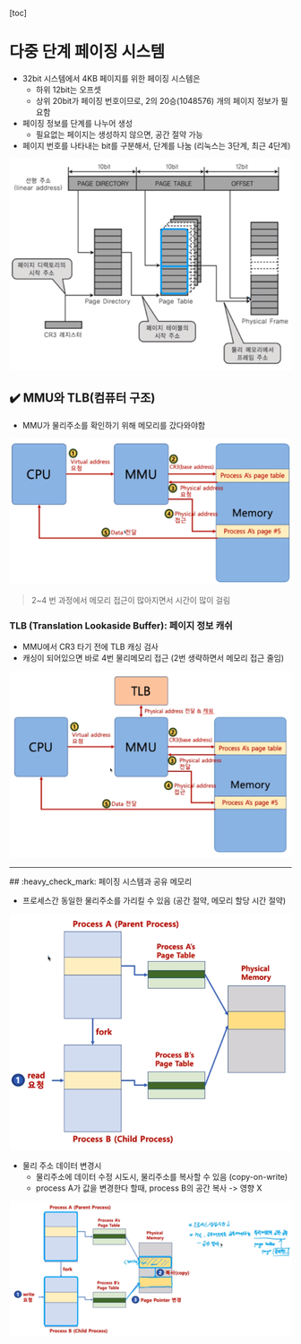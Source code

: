 [toc]

# 다중 단계 페이징 시스템

- 32bit 시스템에서 4KB 페이지를 위한 페이징 시스템은
  - 하위 12bit는 오프셋
  - 상위 20bit가 페이징 번호이므로, 2의 20승(1048576) 개의 페이지 정보가 필요함
- 페이징 정보를 단계를 나누어 생성
  - 필요없는 페이지는 생성하지 않으면, 공간 절약 가능
- 페이지 번호를 나타내는 bit를 구분해서, 단계를 나눔 (리눅스는 3단계, 최근 4단계)

![image-20210224204829433](assets/image-20210224204829433.png)



## :heavy_check_mark: MMU와 TLB(컴퓨터 구조)

- MMU가 물리주소를 확인하기 위해 메모리를 갔다와야함

![image-20210224204922393](assets/image-20210224204922393.png)

> 2~4 번 과정에서 메모리 접근이 많아지면서 시간이 많이 걸림



### TLB (Translation Lookaside Buffer): 페이지 정보 캐쉬

- MMU에서 CR3 타기 전에 TLB 캐싱 검사
- 캐싱이 되어있으면 바로 4번 물리메모리 접근 (2번 생략하면서 메모리 접근 줄임)

![image-20210224205223996](assets/image-20210224205223996.png)



<hr>
## :heavy_check_mark: 페이징 시스템과 공유 메모리

- 프로세스간 동일한 물리주소를 가리킬 수 있음 (공간 절약, 메모리 할당 시간 절약)

![image-20210224205453681](assets/image-20210224205453681.png)



- 물리 주소 데이터 변경시
  - 물리주소에 데이터 수정 시도시, 물리주소를 복사할 수 있음 (copy-on-write)
  - process A가 값을 변경한다 할때, process B의 공간 복사 -> 영향 X

![image-20210224205957879](assets/image-20210224205957879.png)



